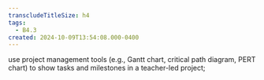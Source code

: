 ```yaml
---
transcludeTitleSize: h4
tags:
  - B4.3
created: 2024-10-09T13:54:08.000-0400
---
```

use project management tools (e.g., Gantt chart, critical path diagram, PERT chart) to show tasks and milestones in a teacher-led project;